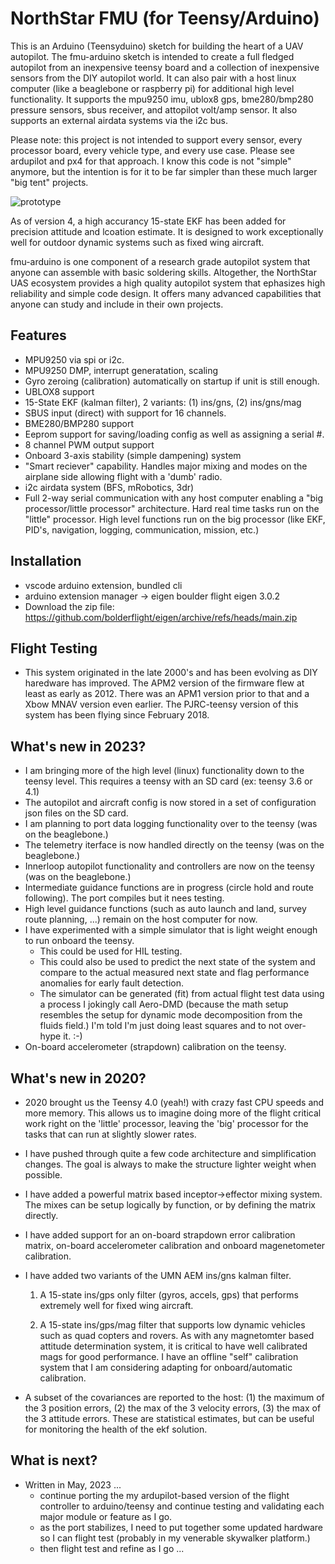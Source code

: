 # NorthStar FMU (for Teensy/Arduino)

This is an Arduino (Teensyduino) sketch for building the heart of a UAV
autopilot.  The fmu-arduino sketch is intended to create a full fledged
autopilot from an inexpensive teensy board and a collection of inexpensive
sensors from the DIY autopilot world.  It can also pair with a host linux
computer (like a beaglebone or raspberry pi) for additional high level
functionality.  It supports the mpu9250 imu, ublox8 gps, bme280/bmp280 pressure
sensors, sbus receiver, and attopilot volt/amp sensor. It also supports an
external airdata systems via the i2c bus.

Please note: this project is not intended to support every sensor, every
processor board, every vehicle type, and every use case.  Please see ardupilot
and px4 for that approach.  I know this code is not "simple" anymore, but the
intention is for it to be far simpler than these much larger "big tent"
projects.

![prototype](images/IMG_20191118_064616925.jpg "Prototype board")

As of version 4, a high accurancy 15-state EKF has been added for
precision attitude and lcoation estimate. It is designed to work
exceptionally well for outdoor dynamic systems such as fixed wing
aircraft.

fmu-arduino is one component of a research grade autopilot system that anyone
can assemble with basic soldering skills.  Altogether, the NorthStar UAS
ecosystem provides a high quality autopilot system that ephasizes high
reliability and simple code design.  It offers many advanced capabilities that
anyone can study and include in their own projects.

## Features

* MPU9250 via spi or i2c.
* MPU9250 DMP, interrupt generatation, scaling
* Gyro zeroing (calibration) automatically on startup if unit is still enough.
* UBLOX8 support
* 15-State EKF (kalman filter), 2 variants: (1) ins/gns, (2) ins/gns/mag
* SBUS input (direct) with support for 16 channels.
* BME280/BMP280 support
* Eeprom support for saving/loading config as well as assigning a serial #.
* 8 channel PWM output support
* Onboard 3-axis stability (simple dampening) system
* "Smart reciever" capability.  Handles major mixing and modes on the
  airplane side allowing flight with a 'dumb' radio.
* i2c airdata system (BFS, mRobotics, 3dr)
* Full 2-way serial communication with any host computer enabling a
  "big processor/little processor" architecture.  Hard real time tasks run on
  the "little" processor.  High level functions run on the big processor (like
  EKF, PID's, navigation, logging, communication, mission, etc.)

## Installation

* vscode arduino extension, bundled cli
* arduino extension manager -> eigen boulder flight eigen 3.0.2
* Download the zip file: <https://github.com/bolderflight/eigen/archive/refs/heads/main.zip>

## Flight Testing

* This system originated in the late 2000's and has been evolving as
  DIY haredware has improved.  The APM2 version of the firmware flew
  at least as early as 2012.  There was an APM1 version prior to that
  and a Xbow MNAV version even earlier.  The PJRC-teensy version of
  this system has been flying since February 2018.

## What's new in 2023?

* I am bringing more of the high level (linux) functionality down to the teensy
  level.  This requires a teensy with an SD card (ex: teensy 3.6 or 4.1)
* The autopilot and aircraft config is now stored in a set of configuration json
  files on the SD card.
* I am planning to port data logging functionality over to the teensy (was on
  the beaglebone.)
* The telemetry iterface is now handled directly on the teensy (was on the
  beaglebone.)
* Innerloop autopilot functionality and controllers are now on the teensy (was on the beaglebone.)
* Intermediate guidance functions are in progress (circle hold and route
  following).  The port compiles but it nees testing.
* High level guidance functions (such as auto launch and land, survey route
  planning, ...) remain on the host computer for now.
* I have experimented with a simple simulator that is light weight enough to run onboard the teensy.
  * This could be used for HIL testing.
  * This could also be used to predict the next state of the system and compare
    to the actual measured next state and flag performance anomalies for early
    fault detection.
  * The simulator can be generated (fit) from actual flight test data using a
    process I jokingly call Aero-DMD (because the math setup resembles the setup
    for dynamic mode decomposition from the fluids field.)  I'm told I'm just
    doing least squares and to not over-hype it. :-)
* On-board accelerometer (strapdown) calibration on the teensy.

## What's new in 2020?

* 2020 brought us the Teensy 4.0 (yeah!) with crazy fast CPU speeds
  and more memory.  This allows us to imagine doing more of the flight
  critical work right on the 'little' processor, leaving the 'big'
  processor for the tasks that can run at slightly slower rates.

* I have pushed through quite a few code architecture and
  simplification changes.  The goal is always to make the structure
  lighter weight when possible.

* I have added a powerful matrix based inceptor->effector mixing
  system.  The mixes can be setup logically by function, or by
  defining the matrix directly.

* I have added support for an on-board strapdown error calibration
  matrix, on-board accelerometer calibration and onboard magenetometer
  calibration.

* I have added two variants of the UMN AEM ins/gns kalman filter.

  1. A 15-state ins/gps only filter (gyros, accels, gps) that performs
     extremely well for fixed wing aircraft.

  2. A 15-state ins/gps/mag filter that supports low dynamic vehicles
     such as quad copters and rovers.  As with any magnetomter based
     attitude determination system, it is critical to have well
     calibrated mags for good performance.  I have an offline "self"
     calibration system that I am considering adapting for
     onboard/automatic calibration.

* A subset of the covariances are reported to the host: (1) the
  maximum of the 3 position errors, (2) the max of the 3 velocity
  errors, (3) the max of the 3 attitude errors.  These are statistical
  estimates, but can be useful for monitoring the health of the ekf
  solution.

## What is next?

* Written in May, 2023 ...
  * continue porting the my ardupilot-based version of the flight controller to
    arduino/teensy and continue testing and validating each major module or
    feature as I go.
  * as the port stabilizes, I need to put together some updated hardware so I
    can flight test (probably in my venerable skywalker platform.)
  * then flight test and refine as I go ...
